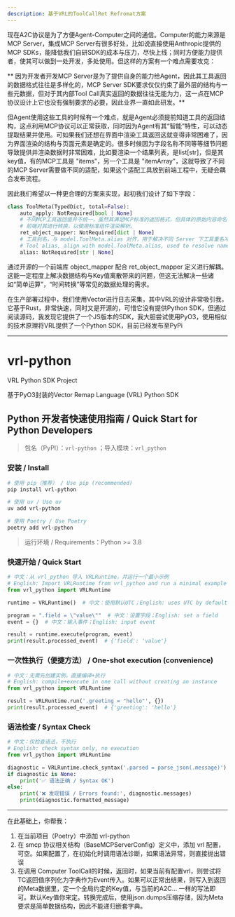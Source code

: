 ```yaml
---
description: 基于VRL的ToolCallRet Refromat方案
---
```


现在A2C协议是为了方便Agent-Computer之间的通信。Computer的能力来源是MCP Server，集成MCP Server有很多好处，比如说直接使用Anthropic提供的MCP SDKs，能降低我们自研SDK的成本与压力，尽快上线；同时方便能力提供者，使其可以做到一处开发，多处使用。但这样的方案有一个难点需要攻克：

** 因为开发者开发MCP Server是为了提供自身的能力给Agent，因此其工具返回的数据格式往往是多样化的，MCP Server SDK要求仅仅约束了最外层的结构与一些元数据，但对于其内部Tool Call真实返回的数据往往无能为力，这一点在MCP协议设计上它也没有强制要求的必要，因此业界一直如此研发。**

但Agent使用这些工具的时候有一个难点，就是Agent必须提前知道工具的返回结构，这点利用MCP协议可以正常获取，同时因为Agent有其“智能”特性，可以动态提取结果并使用。可如果我们还想在界面中渲染工具返回这就变得非常困难了，因为界面渲染的结构与页面元素是确定的。很多时候因为字段名称不同等等细节问题导致提供并渲染数据时非常困难，比如要渲染一个结果列表，是list[str]，但是其key值，有的MCP工具是 "items"，另一个工具是 "itemArray"，这就导致了不同的MCP Server需要做不同的适配，如果这个适配工具放到前端工程中，无疑会耦合发布流程。

因此我们希望以一种更合理的方案来实现，起初我们设计了如下字段：

```python
class ToolMeta(TypedDict, total=False):
    auto_apply: NotRequired[bool | None]
    # 不同MCP工具返回值并不统一，虽然其满足MCP标准的返回格式，但具体的原始内容命名仍然无法避免出现不一致的情况。通过object_mapper可以方便
    # 前端对其进行转换，以使用标准组件渲染解析。
    ret_object_mapper: NotRequired[dict | None]
    # 工具别名，与 model.ToolMeta.alias 对齐，用于解决不同 Server 下工具重名冲突
    # Tool alias, align with model.ToolMeta.alias, used to resolve name conflicts across servers
    alias: NotRequired[str | None]
```

通过开源的一个前端库 object_mapper 配合 ret_object_mapper 定义进行解耦。这能一定程度上解决数据结构与Key值离散带来的问题，但这无法解决一些诸如“简单运算”，“时间转换”等常见的数据处理的需求。

在生产部署过程中，我们使用Vector进行日志采集，其中VRL的设计非常吸引我，它基于Rust，非常快速，同时又是开源的，可惜它没有提供Python SDK，但通过阅读源码，我发现它提供了一个JS版本的SDK，我大胆尝试使用PyO3，使用相似的技术原理将VRL提供了一个Python SDK，目前已经发布至PyPi

---

# vrl-python
VRL Python SDK Project

基于PyO3封装的Vector Remap Language (VRL) Python SDK

## Python 开发者快速使用指南 / Quick Start for Python Developers

> 包名（PyPI）：`vrl-python` ；导入模块：`vrl_python`

### 安装 / Install

```bash
# 使用 pip（推荐） / Use pip (recommended)
pip install vrl-python

# 使用 uv / Use uv
uv add vrl-python

# 使用 Poetry / Use Poetry
poetry add vrl-python
```

> 运行环境 / Requirements：Python >= 3.8

### 快速开始 / Quick Start

```python
# 中文：从 vrl_python 导入 VRLRuntime，并运行一个最小示例
# English: Import VRLRuntime from vrl_python and run a minimal example
from vrl_python import VRLRuntime

runtime = VRLRuntime()  # 中文：使用默认UTC；English: uses UTC by default

program = ".field = \"value\""  # 中文：设置字段；English: set a field
event = {}  # 中文：输入事件；English: input event

result = runtime.execute(program, event)
print(result.processed_event)  # {'field': 'value'}
```

### 一次性执行（便捷方法） / One-shot execution (convenience)

```python
# 中文：无需先创建实例，直接编译+执行
# English: compile+execute in one call without creating an instance
from vrl_python import VRLRuntime

result = VRLRuntime.run('.greeting = "hello"', {})
print(result.processed_event)  # {'greeting': 'hello'}
```

### 语法检查 / Syntax Check

```python
# 中文：仅检查语法，不执行
# English: check syntax only, no execution
from vrl_python import VRLRuntime

diagnostic = VRLRuntime.check_syntax('.parsed = parse_json(.message)')
if diagnostic is None:
    print('✅ 语法正确 / Syntax OK')
else:
    print('❌ 发现错误 / Errors found:', diagnostic.messages)
    print(diagnostic.formatted_message)
```

---

在此基础上，你帮我：

1. 在当前项目（Poetry）中添加 vrl-python
2. 在 smcp 协议相关结构（BaseMCPServerConfig）定义中，添加 vrl 配置，可空。如果配置了，在初始化时调用语法诊断，如果语法异常，则直接抛出错误
3. 在调用 Computer ToolCall的时候，返回时，如果当前有配置vrl，则尝试将TC返回值序列化为字典作为Event传入。如果可以正常出结果，则写入到返回的Meta数据里，定一个全局约定的Key值，与当前的A2C... 一样的写法即可。默认Key值你来定。转换完成后，使用json.dumps压缩存储，因为Meta要求是简单数据结构，因此不能递归嵌套字典。